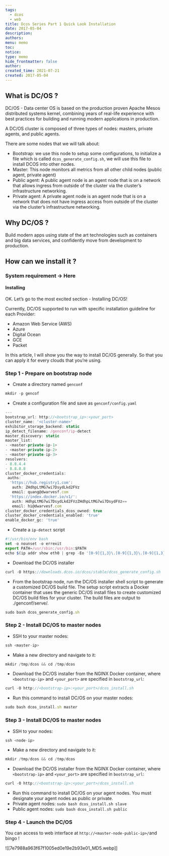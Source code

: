 ```yaml
---
tags:
  - dcos
  - web
title: Dcos Series Part 1 Quick Look Installation
date: 2017-05-04
description: 
authors: 
menu: memo
toc: 
notice: 
type: memo
hide_frontmatter: false
author: 
created_time: 2021-07-21
created: 2017-05-04
---
```


## What is DC/OS ?

DC/OS - Data center OS is based on the production proven Apache Mesos distributed systems kernel, combining years of real-life experience with best practices for building and running modern applications in production.

A DC/OS cluster is composed of three types of nodes: masters, private agents, and public agents.

There are some nodes that we will talk about:

* Bootstrap: we use this node to setup some configurations, to initialize a file which is called `dcos_generate_config.sh`, we will use this file to install DCOS into other nodes.
* Master: This node monitors all metrics from all other child nodes (public agent, private agent)
* Public agent: A public agent node is an agent node that is on a network that allows ingress from outside of the cluster via the cluster’s infrastructure networking.
* Private agent: A private agent node is an agent node that is on a network that does not have ingress access from outside of the cluster via the cluster’s infrastructure networking.

## Why DC/OS ?

Build modern apps using state of the art technologies such as containers and big data services, and confidently move from development to production.

## How can we install it ?

### System requirement -> Here

#### Installing

OK. Let’s go to the most excited section - Installing DC/OS!

Currently, DC/OS supported to run with specific installation guideline for each Provider:

* Amazon Web Service (AWS)
* Azure
* Digital Ocean
* GCE
* Packet

In this article, I will show you the way to install DC/OS generally. So that you can apply it for every clouds that you’re using.

### Step 1 - Prepare on bootstrap node

* Create a directory named `genconf`

```javascript
mkdir -p gencof
```

* Create a configuration file and save as `genconf/config.yaml`

```javascript
---
bootstrap_url: http://<bootstrap_ip>:<your_port>
cluster_name: '<cluster-name>'
exhibitor_storage_backend: static
ip_detect_filename: /genconf/ip-detect
master_discovery: static
master_list:
- <master-private-ip-1>
- <master-private-ip-2>
- <master-private-ip-3>
resolvers:
- 8.8.4.4
- 8.8.8.8
cluster_docker_credentials:
 auths:
  'https://hub.registry1.com':
   auth: ZHdhpLtMG7wi7DsydLkd2FVz
   email: quang@dwarvesf.com
  'https://index.docker.io/v1/':
   auth: HdhpLtMG7wi7DsydLkd2FVzZHdhpLtMG7wi7DsydFVz==
   email: hi@dwarvesf.com
cluster_docker_credentials_dcos_owned: true
cluster_docker_credentials_enabled: 'true'
enable_docker_gc: 'true'
```


* Create a `ip-detect` script

```javascript
#!/usr/bin/env bash
set -o nounset -o errexit
export PATH=/usr/sbin:/usr/bin:$PATH
echo $(ip addr show eth0 | grep -Eo '[0-9]{1,3}\.[0-9]{1,3}\.[0-9]{1,3}\.[0-9]{1,3}' | head -1)
```


* Download the DC/OS installer

```javascript
curl -O https://downloads.dcos.io/dcos/stable/dcos_generate_config.sh
```


* From the bootstrap node, run the DC/OS installer shell script to generate a customized DC/OS build file. The setup script extracts a Docker container that uses the generic DC/OS install files to create customized DC/OS build files for your cluster. The build files are output to ./genconf/serve/.

```javascript
sudo bash dcos_generate_config.sh
```

### Step 2 - Install DC/OS to master nodes

* SSH to your master nodes:

```javascript
ssh <master-ip>
```

* Make a new directory and navigate to it:

```javascript
mkdir /tmp/dcos && cd /tmp/dcos
```


* Download the DC/OS installer from the NGINX Docker container, where `<bootstrap-ip>` and `<your_port>` are specified in `bootstrap_url`:

```javascript
curl -O http://<bootstrap-ip>:<your_port>/dcos_install.sh
```

* Run this command to install DC/OS on your master nodes:

```javascript
sudo bash dcos_install.sh master
```

### Step 3 - Install DC/OS to master nodes

* SSH to your nodes:

```javascript
ssh <node-ip>
```


* Make a new directory and navigate to it:

```javascript
mkdir /tmp/dcos && cd /tmp/dcos
```

* Download the DC/OS installer from the NGINX Docker container, where `<bootstrap-ip>` and `<your_port>` are specified in `bootstrap_url`:

```javascript
curl -O http://<bootstrap-ip>:<your_port>/dcos_install.sh
```


* Run this command to install DC/OS on your agent nodes. You must designate your agent nodes as public or private.
* Private agent nodes: `sudo bash dcos_install.sh slave`
* Public agent nodes: `sudo bash dcos_install.sh public`

### Step 4 - Launch the DC/OS

You can access to web interface at `http://<master-node-public-ip>/`and bingo !

![[7e7988a963f67f1005ed0e19e2b93e01_MD5.webp]]
